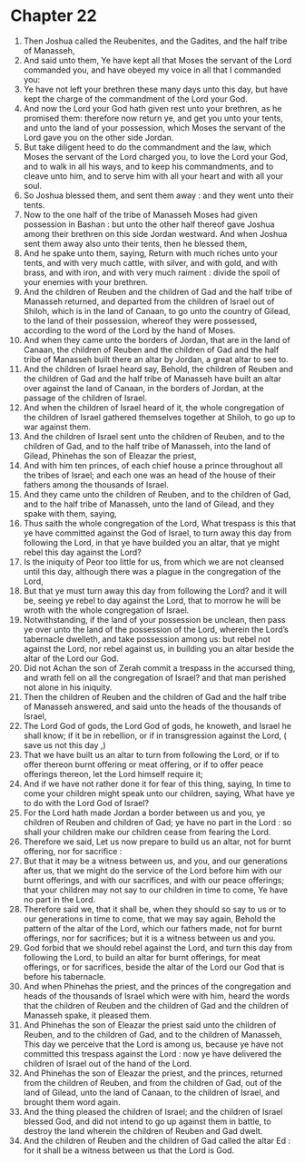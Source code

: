# Chapter 22

1. Then Joshua called the Reubenites, and the Gadites, and the half tribe of Manasseh,
2. And said unto them, Ye have kept all that Moses the servant of the Lord commanded you, and have obeyed my voice in all that I commanded you:
3. Ye have not left your brethren these many days unto this day, but have kept the charge of the commandment of the Lord your God.
4. And now the Lord your God hath given rest unto your brethren, as he promised them: therefore now return ye, and get you unto your tents, and unto the land of your possession, which Moses the servant of the Lord gave you on the other side Jordan.
5. But take diligent heed to do the commandment and the law, which Moses the servant of the Lord charged you, to love the Lord your God, and to walk in all his ways, and to keep his commandments, and to cleave unto him, and to serve him with all your heart and with all your soul.
6. So Joshua blessed them, and sent them away : and they went unto their tents.
7. Now to the one half of the tribe of Manasseh Moses had given possession in Bashan : but unto the other half thereof gave Joshua among their brethren on this side Jordan westward. And when Joshua sent them away also unto their tents, then he blessed them,
8. And he spake unto them, saying, Return with much riches unto your tents, and with very much cattle, with silver, and with gold, and with brass, and with iron, and with very much raiment : divide the spoil of your enemies with your brethren.
9. And the children of Reuben and the children of Gad and the half tribe of Manasseh returned, and departed from the children of Israel out of Shiloh, which is in the land of Canaan, to go unto the country of Gilead, to the land of their possession, whereof they were possessed, according to the word of the Lord by the hand of Moses.
10. And when they came unto the borders of Jordan, that are in the land of Canaan, the children of Reuben and the children of Gad and the half tribe of Manasseh built there an altar by Jordan, a great altar to see to.
11. And the children of Israel heard say, Behold, the children of Reuben and the children of Gad and the half tribe of Manasseh have built an altar over against the land of Canaan, in the borders of Jordan, at the passage of the children of Israel.
12. And when the children of Israel heard of it, the whole congregation of the children of Israel gathered themselves together at Shiloh, to go up to war against them.
13. And the children of Israel sent unto the children of Reuben, and to the children of Gad, and to the half tribe of Manasseh, into the land of Gilead, Phinehas the son of Eleazar the priest,
14. And with him ten princes, of each chief house a prince throughout all the tribes of Israel; and each one was an head of the house of their fathers among the thousands of Israel.
15. And they came unto the children of Reuben, and to the children of Gad, and to the half tribe of Manasseh, unto the land of Gilead, and they spake with them, saying,
16. Thus saith the whole congregation of the Lord, What trespass is this that ye have committed against the God of Israel, to turn away this day from following the Lord, in that ye have builded you an altar, that ye might rebel this day against the Lord?
17. Is the iniquity of Peor too little for us, from which we are not cleansed until this day, although there was a plague in the congregation of the Lord,
18. But that ye must turn away this day from following the Lord? and it will be, seeing ye rebel to day against the Lord, that to morrow he will be wroth with the whole congregation of Israel.
19. Notwithstanding, if the land of your possession be unclean, then pass ye over unto the land of the possession of the Lord, wherein the Lord’s tabernacle dwelleth, and take possession among us: but rebel not against the Lord, nor rebel against us, in building you an altar beside the altar of the Lord our God.
20. Did not Achan the son of Zerah commit a trespass in the accursed thing, and wrath fell on all the congregation of Israel? and that man perished not alone in his iniquity.
21. Then the children of Reuben and the children of Gad and the half tribe of Manasseh answered, and said unto the heads of the thousands of Israel,
22. The Lord God of gods, the Lord God of gods, he knoweth, and Israel he shall know; if it be in rebellion, or if in transgression against the Lord, ( save us not this day ,)
23. That we have built us an altar to turn from following the Lord, or if to offer thereon burnt offering or meat offering, or if to offer peace offerings thereon, let the Lord himself require it;
24. And if we have not rather done it for fear of this thing, saying, In time to come your children might speak unto our children, saying, What have ye to do with the Lord God of Israel?
25. For the Lord hath made Jordan a border between us and you, ye children of Reuben and children of Gad; ye have no part in the Lord : so shall your children make our children cease from fearing the Lord.
26. Therefore we said, Let us now prepare to build us an altar, not for burnt offering, nor for sacrifice :
27. But that it may be a witness between us, and you, and our generations after us, that we might do the service of the Lord before him with our burnt offerings, and with our sacrifices, and with our peace offerings; that your children may not say to our children in time to come, Ye have no part in the Lord.
28. Therefore said we, that it shall be, when they should so say to us or to our generations in time to come, that we may say again, Behold the pattern of the altar of the Lord, which our fathers made, not for burnt offerings, nor for sacrifices; but it is a witness between us and you.
29. God forbid that we should rebel against the Lord, and turn this day from following the Lord, to build an altar for burnt offerings, for meat offerings, or for sacrifices, beside the altar of the Lord our God that is before his tabernacle.
30. And when Phinehas the priest, and the princes of the congregation and heads of the thousands of Israel which were with him, heard the words that the children of Reuben and the children of Gad and the children of Manasseh spake, it pleased them.
31. And Phinehas the son of Eleazar the priest said unto the children of Reuben, and to the children of Gad, and to the children of Manasseh, This day we perceive that the Lord is among us, because ye have not committed this trespass against the Lord : now ye have delivered the children of Israel out of the hand of the Lord.
32. And Phinehas the son of Eleazar the priest, and the princes, returned from the children of Reuben, and from the children of Gad, out of the land of Gilead, unto the land of Canaan, to the children of Israel, and brought them word again.
33. And the thing pleased the children of Israel; and the children of Israel blessed God, and did not intend to go up against them in battle, to destroy the land wherein the children of Reuben and Gad dwelt.
34. And the children of Reuben and the children of Gad called the altar Ed : for it shall be a witness between us that the Lord is God.

